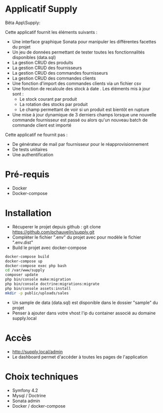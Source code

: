 # Applicatif Supply

Bêta App\Supply:

Cette applicatif fournit les éléments suivants :
 - Une interface graphique Sonata pour manipuler les différentes facettes du projet
 - Un jeu de données permettant de tester toutes les fonctionnalités disponibles (data.sql)
 - La gestion CRUD des produits
 - La gestion CRUD des fournisseurs
 - La gestion CRUD des commandes fournisseurs
 - La gestion CRUD des commandes clients
 - Une fonction d'import des commandes clients via un fichier csv
 - Une fonction de recalcule des stock à date . Les éléments mis à jour sont :
	 - Le stock courant par produit
	 - La rotation des stocks par produit
	 - Le champ permettant de voir si un produit est bientôt en rupture
 - Une mise à jour dynamique de 3 derniers champs lorsque une nouvelle commande fournisseur est passé ou alors qu'un nouveau batch de commande client est importé

Cette applicatif ne fournit pas :
- De générateur de mail par fournisseur pour le réapprovisionnement
- De tests unitaires
- Une authentification

# Pré-requis
- Docker
- Docker-compose
# Installation
- Récuperer le projet depuis github : git clone https://github.com/pchauvelin/supply.git
- Compléter le fichier ".env" du projet avec pour modèle le fichier ".env.dist"
- Build le projet avec docker-compose
~~~bash
docker-compose build
docker-compose up
docker-compose exec php bash
cd /var/www/supply
composer update
php bin/console make:migration
php bin/console doctrine:migrations:migrate
php bin/console assets:install
mkdir -p public/uploads/sales
~~~

-	Un sample de data (data.sql) est disponible dans le dossier "sample" du projet
-	Penser à ajouter dans votre vhost l'ip du container associé au domaine supply.local
# Accès 
- http://supply.local/admin
- Le dashboard permet d'accéder à toutes les pages de l'application

# Choix techniques
- Symfony 4.2
- Mysql / Doctrine
- Sonata admin
- Docker / docker-compose
